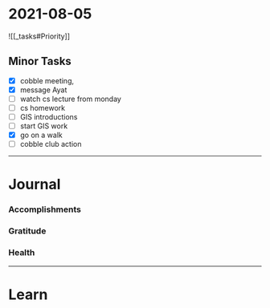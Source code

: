 # 2021-08-05

![[_tasks#Priority]]

## Minor Tasks
- [x] cobble meeting, 
- [x] message Ayat
- [ ] watch cs lecture from monday
- [ ] cs homework
- [ ] GIS introductions
- [ ] start GIS work
- [x] go on a walk
- [ ] cobble club action
---
# Journal

### Accomplishments 

### Gratitude

### Health

---

# Learn